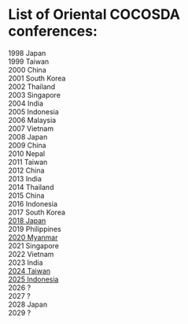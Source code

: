 # List of Oriental COCOSDA conferences:  

1998 Japan   
1999 Taiwan  
2000 China   
2001 South Korea   
2002 Thailand   
2003 Singapore   
2004 India   
2005 Indonesia   
2006 Malaysia   
2007 Vietnam  
2008 Japan   
2009 China   
2010 Nepal   
2011 Taiwan   
2012 China   
2013 India   
2014 Thailand   
2015 China   
2016 Indonesia   
2017 South Korea  
[2018 Japan](http://oriental-cocosda.org/orientalcocosda2018/)  
2019 Philippines   
[2020 Myanmar](https://ococosda2020.ucsy.edu.mm/)    
2021 Singapore   
2022 Vietnam   
2023 India   
[2024 Taiwan](http://oriental-cocosda.org/2024/)   
[2025 Indonesia](http://oriental-cocosda.org/2025/)  
2026 ?   
2027 ?  
2028 Japan   
2029 ?
